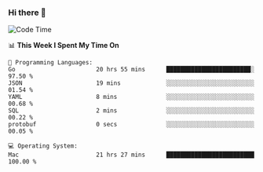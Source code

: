 ### Hi there 👋

<!--
**CrazyCollin/crazycollin** is a ✨ _special_ ✨ repository because its `README.md` (this file) appears on your GitHub profile.

Here are some ideas to get you started:

- 🔭 I’m currently working on ...
- 🌱 I’m currently learning ...
- 👯 I’m looking to collaborate on ...
- 🤔 I’m looking for help with ...
- 💬 Ask me about ...
- 📫 How to reach me: ...
- 😄 Pronouns: ...
- ⚡ Fun fact: ...
-->

<!--START_SECTION:waka-->
![Code Time](http://img.shields.io/badge/Code%20Time-3%2C234%20hrs%2044%20mins-blue)

📊 **This Week I Spent My Time On** 

```text
💬 Programming Languages: 
Go                       20 hrs 55 mins      ████████████████████████░   97.50 % 
JSON                     19 mins             ░░░░░░░░░░░░░░░░░░░░░░░░░   01.54 % 
YAML                     8 mins              ░░░░░░░░░░░░░░░░░░░░░░░░░   00.68 % 
SQL                      2 mins              ░░░░░░░░░░░░░░░░░░░░░░░░░   00.22 % 
protobuf                 0 secs              ░░░░░░░░░░░░░░░░░░░░░░░░░   00.05 % 

💻 Operating System: 
Mac                      21 hrs 27 mins      █████████████████████████   100.00 % 
```


<!--END_SECTION:waka-->
